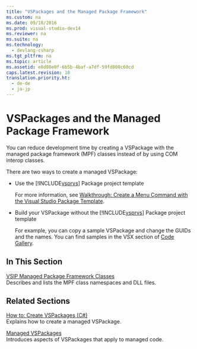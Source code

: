 ```yaml
---
title: "VSPackages and the Managed Package Framework"
ms.custom: na
ms.date: 09/18/2016
ms.prod: visual-studio-dev14
ms.reviewer: na
ms.suite: na
ms.technology: 
  - devlang-csharp
ms.tgt_pltfrm: na
ms.topic: article
ms.assetid: e8d80e0f-6b5b-4baf-a7df-59fd808c60cd
caps.latest.revision: 18
translation.priority.ht: 
  - de-de
  - ja-jp
---
```

# VSPackages and the Managed Package Framework
You can reduce development time by creating a VSPackage with the managed package framework (MPF) classes instead of by using COM interop classes.  
  
 There are two ways to create a managed VSPackage:  
  
-   Use the [!INCLUDE[vsprvs](../vs140/includes/vsprvs_md.md)] Package project template  
  
     For more information, see [Walkthrough: Create a Menu Command with the Visual Studio Package Template](../vs140/Walkthrough--Creating-a-Menu-Command-By-Using-the-Visual-Studio-Package-Template.md).  
  
-   Build your VSPackage without the [!INCLUDE[vsprvs](../vs140/includes/vsprvs_md.md)] Package project template  
  
     For example, you can copy a sample VSPackage and change the GUIDs and the names. You can find samples in the VSX section of [Code Gallery](http://code.msdn.microsoft.com/vsx/).  
  
## In This Section  
 [VSIP Managed Package Framework Classes](../Topic/Managed%20Package%20Framework%20Classes.md)  
 Describes and lists the MPF class namespaces and DLL files.  
  
## Related Sections  
 [How to: Create VSPackages (C#)](../vs140/Walkthrough--Creating-a-Menu-Command-By-Using-the-Visual-Studio-Package-Template.md)  
 Explains how to create a managed VSPackage.  
  
 [Managed VSPackages](../vs140/Managed-VSPackages.md)  
 Introduces aspects of VSPackages that apply to managed code.